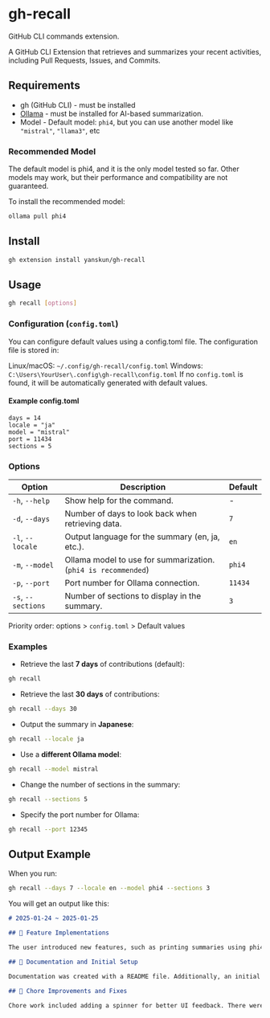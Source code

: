 # gh-recall

GitHub CLI commands extension.

A GitHub CLI Extension that retrieves and summarizes your recent activities, including Pull Requests, Issues, and Commits.

## Requirements

- gh (GitHub CLI) - must be installed
- [Ollama](https://ollama.com/) - must be installed for AI-based summarization.
- Model - Default model: `phi4`, but you can use another model like `"mistral"`, `"llama3"`, etc

### Recommended Model

The default model is phi4, and it is the only model tested so far.
Other models may work, but their performance and compatibility are not guaranteed.

To install the recommended model:

```bash
ollama pull phi4
```

## Install

```bash
gh extension install yanskun/gh-recall
```

## Usage

```bash
gh recall [options]
```

### Configuration (`config.toml`)

You can configure default values using a config.toml file.
The configuration file is stored in:

Linux/macOS: `~/.config/gh-recall/config.toml`
Windows: `C:\Users\YourUser\.config\gh-recall\config.toml`
If no `config.toml` is found, it will be automatically generated with default values.

#### Example config.toml

```
days = 14
locale = "ja"
model = "mistral"
port = 11434
sections = 5
```

### Options

| Option             | Description                                                    | Default |
| ------------------ | -------------------------------------------------------------- | ------- |
| `-h`, `--help`     | Show help for the command.                                     | -       |
| `-d`, `--days`     | Number of days to look back when retrieving data.              | `7`     |
| `-l`, `--locale`   | Output language for the summary (en, ja, etc.).                | `en`    |
| `-m`, `--model`    | Ollama model to use for summarization. (`phi4 is recommended`) | `phi4`  |
| `-p`, `--port`     | Port number for Ollama connection.                             | `11434` |
| `-s`, `--sections` | Number of sections to display in the summary.                  | `3`     |

Priority order:
options > `config.toml` > Default values

### Examples

- Retrieve the last **7 days** of contributions (default):

```bash
gh recall
```

- Retrieve the last **30 days** of contributions:

```bash
gh recall --days 30
```

- Output the summary in **Japanese**:

```bash
gh recall --locale ja
```

- Use a **different Ollama model**:

```bash
gh recall --model mistral
```

- Change the number of sections in the summary:

```bash
gh recall --sections 5
```

- Specify the port number for Ollama:

```bash
gh recall --port 12345
```

## Output Example

When you run:

```bash
gh recall --days 7 --locale en --model phi4 --sections 3
```

You will get an output like this:

```markdown
# 2025-01-24 ~ 2025-01-25

## 🚀 Feature Implementations

The user introduced new features, such as printing summaries using phi4.

## 📝 Documentation and Initial Setup

Documentation was created with a README file. Additionally, an initial commit was made to set up the project.

## 🔧 Chore Improvements and Fixes

Chore work included adding a spinner for better UI feedback. There were also fixes involving GitHub command refactoring and adjustments in ollama prompts for improved module functionality.
```
